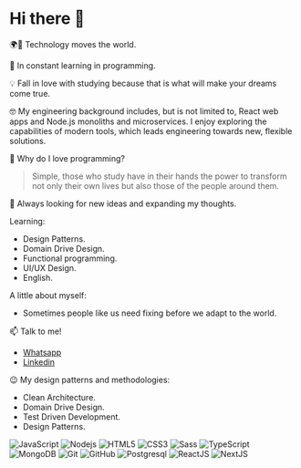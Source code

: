 # Hi there 👋

🌍🔭 Technology moves the world.

🌱 In constant learning in programming.

💡 Fall in love with studying because that is what will make your dreams come true.

🤓 My engineering background includes, but is not limited to, React web apps and Node.js monoliths and microservices. I enjoy exploring the capabilities of modern tools, which leads engineering towards new, flexible solutions.

🤔 Why do I love programming?

> Simple, those who study have in their hands the power to transform not only their own lives but also those of the people around them.

💬 Always looking for new ideas and expanding my thoughts.

Learning:

- Design Patterns.
- Domain Drive Design.
- Functional programming.
- UI/UX Design.
- English.

A little about myself:

- Sometimes people like us need fixing before we adapt to the world.

📫 Talk to me!

- [Whatsapp]()
- [Linkedin](https://www.linkedin.com/in/yazalde-filimone-65142b206/)

😉 My design patterns and methodologies:

- Clean Architecture.
- Domain Drive Design.
- Test Driven Development.
- Design Patterns.


![JavaScript](https://img.shields.io/badge/-JavaScript-black?style=flat-square&logo=javascript)
![Nodejs](https://img.shields.io/badge/-Nodejs-339933?style=flat-square&logo=Node.js&logoColor=white)
![HTML5](https://img.shields.io/badge/-HTML5-E34F26?style=flat-square&logo=html5&logoColor=white)
![CSS3](https://img.shields.io/badge/-CSS3-1572B6?style=flat-square&logo=css3)
![Sass](https://img.shields.io/badge/-Sass-CC6699?style=flat-square&logo=sass&logoColor=white)
![TypeScript](https://img.shields.io/badge/-TypeScript-black?style=flat-square&logo=typescript)
![MongoDB](https://img.shields.io/badge/-MongoDB-black?style=flat-square&logo=mongodb)
![Git](https://img.shields.io/badge/-Git-black?style=flat-square&logo=git)
![GitHub](https://img.shields.io/badge/-GitHub-181717?style=flat-square&logo=github)
![Postgresql](https://img.shields.io/badge/-Postgresql-blue?style=flat-square&logo=postgresql)
![ReactJS](https://img.shields.io/badge/-ReactJS-black?style=flat-square&logo=react)
![NextJS](https://img.shields.io/badge/-NextJS-black?style=flat-square&logo=vercel)
